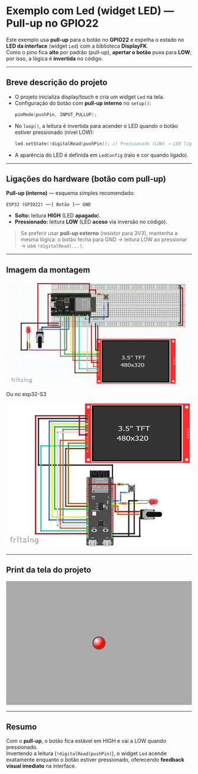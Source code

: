 # Exemplo com Led (widget LED) — Pull-up no GPIO22

Este exemplo usa **pull-up** para o botão no **GPIO22** e espelha o estado no **LED da interface** (widget `Led`) com a biblioteca **DisplayFK**.  
Como o pino fica **alto** por padrão (pull-up), **apertar o botão** puxa para **LOW**; por isso, a lógica é **invertida** no código.

---

## Breve descrição do projeto

- O projeto inicializa display/touch e cria um widget `Led` na tela.
- Configuração do botão com **pull-up interno** no `setup()`:
  ```cpp
  pinMode(pushPin, INPUT_PULLUP);
  ```
- No `loop()`, a leitura é invertida para acender o LED quando o botão estiver pressionado (nível LOW):
  ```cpp
  led.setState(!digitalRead(pushPin)); // Pressionado (LOW) → LED ligado
  ```
- A aparência do LED é definida em `LedConfig` (raio e cor quando ligado).

---

## Ligações do hardware (botão com pull-up)

**Pull-up (interno)** — esquema simples recomendado:
```
ESP32 (GPIO22) ──[ Botão ]── GND
```
- **Solto:** leitura **HIGH** (LED **apagado**).  
- **Pressionado:** leitura **LOW** (LED **aceso** via inversão no código).

> Se preferir usar **pull-up externo** (resistor para 3V3), mantenha a mesma lógica: o botão fecha para GND → leitura LOW ao pressionar → use `!digitalRead(...)`.

---

## Imagem da montagem

![montagem](../montagem.png)

Ou no esp32-S3

![montagemS3](../montagemS3.png)

---

## Print da tela do projeto

![Imagem da tela](screenshot.png)

---

## Resumo

Com o **pull-up**, o botão fica estável em HIGH e vai a LOW quando pressionado.  
Invertendo a leitura (`!digitalRead(pushPin)`), o widget `Led` acende exatamente enquanto o botão estiver pressionado, oferecendo **feedback visual imediato** na interface.
